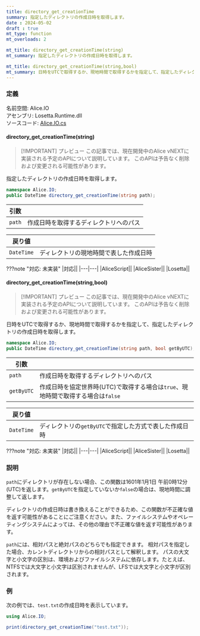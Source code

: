 ```yaml
---
title: directory_get_creationTime
summary: 指定したディレクトリの作成日時を取得します。
date : 2024-05-02
draft : true
mt_type: function
mt_overloads: 2

mt_title: directory_get_creationTime(string)
mt_summary: 指定したディレクトリの作成日時を取得します。

mt_title: directory_get_creationTime(string,bool)
mt_summary: 日時をUTCで取得するか、現地時間で取得するかを指定して、指定したディレクトリの作成日時を取得します。
---
```


### 定義

名前空間: Alice.IO<br/>
アセンブリ: Losetta.Runtime.dll<br/>
ソースコード: [Alice.IO.cs](https://github.com/WSOFT-Project/Losetta/blob/master/Losetta.Runtime/Alice.IO.cs)

#### directory_get_creationTime(string)

> [!IMPORTANT] プレビュー
> この記事では、現在開発中のAlice vNEXTに実装される予定のAPIについて説明しています。
> このAPIは予告なく削除および変更される可能性があります。

指定したディレクトリの作成日時を取得します。

```cs title="AliceScript"
namespace Alice.IO;
public DateTime directory_get_creationTime(string path);
```

|引数| |
|-|-|
|`path`|作成日時を取得するディレクトリへのパス|

|戻り値| |
|-|-|
|`DateTime`|ディレクトリの現地時間で表した作成日時|

???note "対応: 未実装"
    |対応||
    |---|---|
    |AliceScript||
    |AliceSister||
    |Losetta||

#### directory_get_creationTime(string,bool)

> [!IMPORTANT] プレビュー
> この記事では、現在開発中のAlice vNEXTに実装される予定のAPIについて説明しています。
> このAPIは予告なく削除および変更される可能性があります。

日時をUTCで取得するか、現地時間で取得するかを指定して、指定したディレクトリの作成日時を取得します。

```cs title="AliceScript"
namespace Alice.IO;
public DateTime directory_get_creationTime(string path, bool getByUTC);
```

|引数| |
|-|-|
|`path`|作成日時を取得するディレクトリへのパス|
|`getByUTC`|作成日時を協定世界時(UTC)で取得する場合は`true`、現地時間で取得する場合は`false`|

|戻り値| |
|-|-|
|`DateTime`|ディレクトリの`getByUTC`で指定した方式で表した作成日時|

???note "対応: 未実装"
    |対応||
    |---|---|
    |AliceScript||
    |AliceSister||
    |Losetta||

### 説明

`path`にディレクトリが存在しない場合、この関数は1601年1月1日 午前0時12分(UTC)を返します。`getByUTC`を指定していないか`false`の場合は、現地時間に調整して返します。

ディレクトリの作成日時は書き換えることができるため、この関数が不正確な値を返す可能性があることにご注意ください。また、ファイルシステムやオペレーティングシステムによっては、その他の理由で不正確な値を返す可能性があります。

`path`には、相対パスと絶対パスのどちらでも指定できます。
相対パスを指定した場合、カレントディレクトリからの相対パスとして解釈します。
パスの大文字と小文字の区別は、環境およびファイルシステムに依存します。たとえば、NTFSでは大文字と小文字は区別されませんが、LFSでは大文字と小文字が区別されます。

### 例
次の例では、`test.txt`の作成日時を表示しています。

```cs title="AliceScript"
using Alice.IO;

print(directory_get_creationTime("test.txt"));
```
